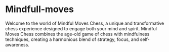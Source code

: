 # Mindfull-moves
Welcome to the world of Mindful Moves Chess, a unique and transformative chess experience designed to engage both your mind and spirit. Mindful Moves Chess combines the age-old game of chess with mindfulness techniques, creating a harmonious blend of strategy, focus, and self-awareness.
